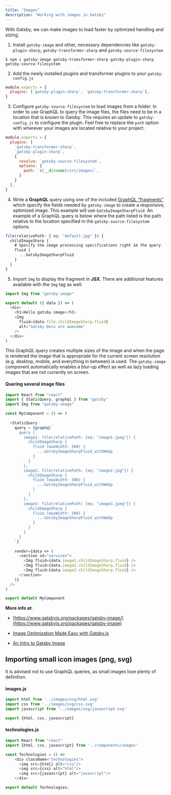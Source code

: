 ```yaml
---
title: "Images"
description: "Working with images in Gatsby"
---
```


With Gatsby, we can make images to load faster by optimized handling and sizing.

1. Install `gatsby-image` and other, necessary dependencies like `gatsby-plugin-sharp`, `gatsby-transformer-sharp` and `gatsby-source-filesystem`

`$ npm i gatsby-image gatsby-transformer-sharp gatsby-plugin-sharp gatsby-source-filesystem`

2. Add the newly installed plugins and transformer plugins to your `gatsby-config.js`

```js
module.exports = {
  plugins: [`gatsby-plugin-sharp`, `gatsby-transformer-sharp`],
}
```

3. Configure `gatsby-source-filesystem` to load images from a folder. In order to use GraphQL to query the image files, the files need to be in a location that is known to Gatsby. This requires an update to `gatsby-config.js` to configure the plugin. Feel free to replace the `path` option with wherever your images are located relative to your project.

```js
module.exports = {
  plugins: [
    `gatsby-transformer-sharp`,
    `gatsby-plugin-sharp`,
    { 
      resolve: `gatsby-source-filesystem`,
      options: {      
        path: `${__dirname}/src/images/`,
      } 
   	}
  ],
}
```

4. Write a **GraphQL** query using one of the included <a href="https://www.gatsbyjs.org/packages/gatsby-image/#fragments" target="_blank">GraphQL “fragments”</a> which specify the fields needed by `gatsby-image` to create a responsive, optimized image. This example will use `GatsbyImageSharpFluid`. An example of a GraphQL query is below where the path listed is the path relative to the location specified in the `gatsby-source-filesystem` options.

```js
file(relativePath: { eq: "default.jpg" }) {
  childImageSharp {
    # Specify the image processing specifications right in the query.
    fluid {
      ...GatsbyImageSharpFluid
    }
  }
}
```

5. Import `Img` to display the fragment in **JSX**. There are additional features available with the `Img` tag as well.

```js
import Img from "gatsby-image"

export default ({ data }) => (
  <div>
    <h1>Hello gatsby-image</h1>
    <Img
      fluid={data.file.childImageSharp.fluid}
      alt="Gatsby Docs are awesome"
    />
  </div>
)
```

This GraphQL query creates multiple sizes of the image and when the page is rendered the image that is appropriate for the current screen resolution (e.g. desktop, mobile, and everything in between) is used. The `gatsby-image` component automatically enables a blur-up effect as well as lazy loading images that are not currently on screen.


#### Quering several image files

```js
import React from "react"
import { StaticQuery, graphql } from "gatsby"
import Img from "gatsby-image"

const MyComponent = () => (
  
  <StaticQuery 
    query = {graphql`
      query {
        image1: file(relativePath: {eq: "image1.jpeg"}) {
          childImageSharp {
            fluid (maxWidth: 500) {
              ...GatsbyImageSharpFluid_withWebp
            }
          }
        },
        image2: file(relativePath: {eq: "image2.jpg"}) {
          childImageSharp {
            fluid (maxWidth: 500) {
              ...GatsbyImageSharpFluid_withWebp
            }
          }
        },
        image3: file(relativePath: {eq: "image3.jpeg"}) {
          childImageSharp {
            fluid (maxWidth: 500) {
              ...GatsbyImageSharpFluid_withWebp
            }
          }
        }
      }
    `}
  
    render={data => (
      <section id="services">
        <Img fluid={data.image1.childImageSharp.fluid} />
        <Img fluid={data.image2.childImageSharp.fluid} />
        <Img fluid={data.image3.childImageSharp.fluid} />
      </section>
    )}
  />
)

export default MyComponent
```


**More info at**:

* [https://www.gatsbyjs.org/packages/gatsby-image/](https://www.gatsbyjs.org/packages/gatsby-image)

* [Image Optimization Made Easy with Gatsby.js](https://medium.com/@kyle.robert.gill/ridiculously-easy-image-optimization-with-gatsby-js-59d48e15db6e)

* [An Intro to Gatsby Image](https://codebushi.com/using-gatsby-image)


## Importing small icon images (png, svg)

It is advised not to use GraphQL queries, as small images lose plenty of definition.

#### images.js

```js
import html from '../images/svg/html.svg'
import css from '../images/svg/css.svg'
import javascript from '../images/svg/javascript.svg'

export {html, css, javascript}
```

#### technologies.js
```js
import React from "react"
import {html, css, javascript} from '../components/images'

const Technologies = () => 
    <div className="technologies">
      <img src={html} alt="css"/>
      <img src={css} alt="html"/>
      <img src={javascript} alt="javascript"/>
    </div>

export default Technologies;
```
